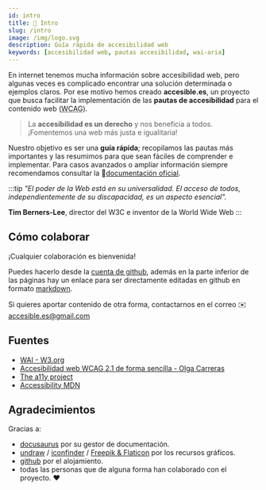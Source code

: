```yaml
---
id: intro
title: 📜 Intro
slug: /intro
image: /img/logo.svg
description: Guía rápida de accesibilidad web
keywords: [accesibilidad web, pautas accesibilidad, wai-aria]
---
```



En internet tenemos mucha información sobre accesibilidad web, pero algunas veces es complicado encontrar una solución determinada o ejemplos claros. Por ese motivo hemos creado **accesible.es**, un proyecto que busca facilitar la implementación de las **pautas de accesibilidad** para el contenido web (<abbr title="Web Content Accessibility Guidelines" lang="en">WCAG</abbr>).

> La **accesibilidad es un derecho** y nos beneficia a todos. ¡Fomentemos una web más justa e igualitaria!

Nuestro objetivo es ser una **guía rápida**; recopilamos las pautas más importantes y las resumimos para que sean fáciles de comprender e implementar. Para casos avanzados o ampliar información siempre recomendamos consultar la 📝[documentación oficial](https://www.w3.org/WAI/WCAG22/quickref/).

:::tip
*"El poder de la Web está en su universalidad. El acceso de todos, independientemente de su discapacidad, es un aspecto esencial".*

**Tim Berners-Lee**, director del W3C e inventor de la World Wide Web
::: 

## Cómo colaborar

¡Cualquier colaboración es bienvenida!

Puedes hacerlo desde la [cuenta de github](https://github.com/accesible/accesible_es), además en la parte inferior de las páginas hay un enlace para ser directamente editadas en github en formato [markdown](https://markdown.es/sintaxis-markdown/).

Si quieres aportar contenido de otra forma, contactarnos en el correo ✉️ accesible.es@gmail.com

## Fuentes

- [WAI - W3.org](https://www.w3.org/WAI/)
- [Accesibilidad web WCAG 2.1 de forma sencilla - Olga Carreras](https://olgacarreras.blogspot.com/2018/11/libro-accesibilidad-web-wcag-21-de.html)
- [The a11y project](https://www.a11yproject.com/)
- [Accessibility MDN](https://developer.mozilla.org/en-US/docs/Web/Accessibility)

## Agradecimientos

Gracias a:

- [docusaurus](https://docusaurus.io/) por su gestor de documentación.
- [undraw](https://undraw.co/) / [iconfinder](https://iconfinder.com) / [Freepik & Flaticon](https://www.flaticon.es/autores/freepik) por los recursos gráficos.
- [github](https://github.com) por el alojamiento.
- todas las personas que de alguna forma han colaborado con el proyecto. :heart: 
